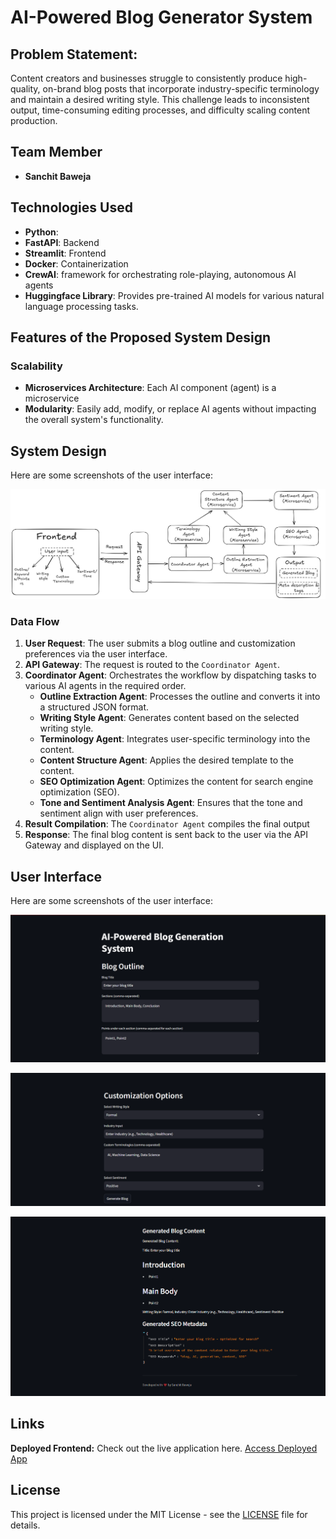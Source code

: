 # AI-Powered Blog Generator System

## Problem Statement:

Content creators and businesses struggle to consistently produce high-quality,
on-brand blog posts that incorporate industry-specific terminology and maintain a
desired writing style. This challenge leads to inconsistent output, time-consuming
editing processes, and difficulty scaling content production.

## Team Member
- **Sanchit Baweja**

## Technologies Used

- **Python**: 
- **FastAPI**: Backend 
- **Streamlit**: Frontend 
- **Docker**: Containerization 
- **CrewAI**:  framework for orchestrating role-playing, autonomous AI agents
- **Huggingface Library**: Provides pre-trained AI models for various natural language processing tasks.

## Features of the Proposed System Design

### Scalability

- **Microservices Architecture**: Each AI component (agent) is a microservice
- **Modularity**: Easily add, modify, or replace AI agents without impacting the overall system's functionality.

## System Design

Here are some screenshots of the user interface:

![Screenshot 1](docs/systemdesign.png)


### Data Flow

1. **User Request**: The user submits a blog outline and customization preferences via the user interface.
2. **API Gateway**: The request is routed to the `Coordinator Agent`.
3. **Coordinator Agent**: Orchestrates the workflow by dispatching tasks to various AI agents in the required order.
    - **Outline Extraction Agent**: Processes the outline and converts it into a structured JSON format.
    - **Writing Style Agent**: Generates content based on the selected writing style.
    - **Terminology Agent**: Integrates user-specific terminology into the content.
    - **Content Structure Agent**: Applies the desired template to the content.
    - **SEO Optimization Agent**: Optimizes the content for search engine optimization (SEO).
    - **Tone and Sentiment Analysis Agent**: Ensures that the tone and sentiment align with user preferences.
4. **Result Compilation**: The `Coordinator Agent` compiles the final output 
5. **Response**: The final blog content is sent back to the user via the API Gateway and displayed on the UI.


## User Interface

Here are some screenshots of the user interface:

![Screenshot 1](assets/outline.png)

![Screenshot 2](assets/customization.png)

![Screenshot 3](assets/blog.png)

## Links

**Deployed Frontend:** Check out the live application here. [Access Deployed App](https://bloggenerator0ai.streamlit.app/)



## License

This project is licensed under the MIT License - see the [LICENSE](LICENSE) file for details.

